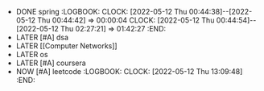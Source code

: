 - DONE spring
  :LOGBOOK:
  CLOCK: [2022-05-12 Thu 00:44:38]--[2022-05-12 Thu 00:44:42] =>  00:00:04
  CLOCK: [2022-05-12 Thu 00:44:54]--[2022-05-12 Thu 02:27:21] =>  01:42:27
  :END:
- LATER [#A] dsa
- LATER [[Computer Networks]]
- LATER os
- LATER [#A] coursera
- NOW [#A] leetcode
  :LOGBOOK:
  CLOCK: [2022-05-12 Thu 13:09:48]
  :END: